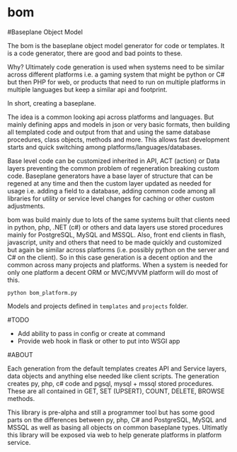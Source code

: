 bom
===
#Baseplane Object Model

The bom is the baseplane object model generator for code or templates. It is a code generator, there are good and bad points to these. 

Why?
Ultimately code generation is used when systems need to be similar across different platforms i.e. a gaming system that might be python or C# but then PHP for web, or products that need to run on multiple platforms in multiple languages but keep a similar api and footprint.

In short, creating a baseplane.

The idea is a common looking api across platforms and languages.  But mainly defining apps and models in json or very basic formats, then building all templated code and output from that and using the same database procedures, class objects, methods and more. This allows fast development starts and quick switching among platforms/languages/databases.  

Base level code can be customized inherited in API, ACT (action) or Data layers preventing the common problem of regeneration breaking custom code.  Baseplane generators have a base layer of structure that can be regened at any time and then the custom layer updated as needed for usage i.e. adding a field to a database, adding common code among all libraries for utility or service level changes for caching or other custom adjustments.

bom was build mainly due to lots of the same systems built that clients need in python, php, .NET (c#) or others and data layers use stored procedures mainly for PostgreSQL, MySQL and MSSQL. Also, front end clients in flash, javascript, unity and others that need to be made quickly and customized but again be similar across platforms (i.e. possibly python on the server and C# on the client).  So in this case generation is a decent option and the common across many projects and platforms.  When a system is needed for only one platform a decent ORM or MVC/MVVM platform will do most of this.

  `python bom_platform.py`
  
Models and projects defined in `templates` and `projects` folder. 

#TODO
 - Add ability to pass in config or create at command
 - Provide web hook in flask or other to put into WSGI app

#ABOUT

Each generation from the default templates creates API and Service layers, data objects and anything else needed like client scripts. The generation creates py, php, c# code and pgsql, mysql + mssql stored procedures.  These are all contained in GET, SET (UPSERT), COUNT, DELETE, BROWSE methods.  

This library is pre-alpha and still a programmer tool but has some good parts on the differences between py, php, C# and PostgreSQL, MySQL and MSSQL as well as basing all objects on common baseplane types. Ultimatly this library will be exposed via web to help generate platforms in platform service.
